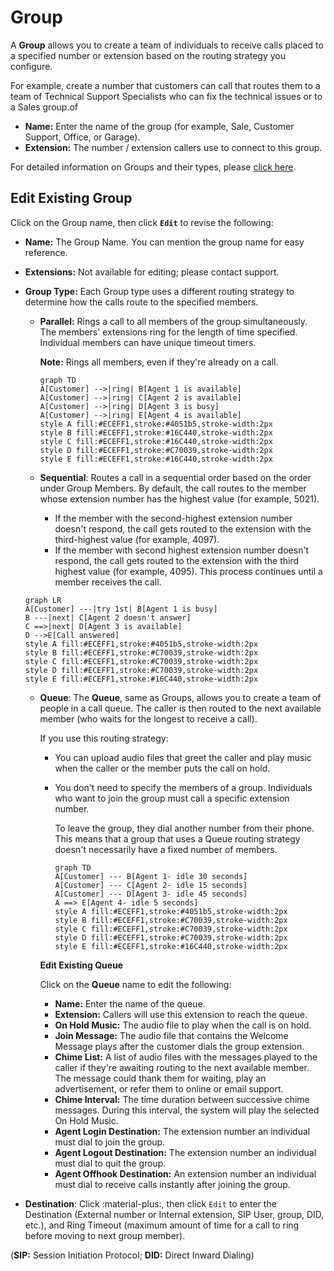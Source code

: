# Group

A **Group** allows you to create a team of individuals to receive calls placed to a specified number or extension based on the routing strategy you configure.

For example, create a number that customers can call that routes them to a team of Technical Support Specialists who can fix the technical issues or to a Sales group.of

+ **Name:** Enter the name of the group (for example, Sale, Customer Support, Office, or Garage).
+ **Extension:** The number / extension callers use to connect to this group.

For detailed information on Groups and their types, please [click here](https://docs.connexcs.com/class5/creating-group/).

## Edit Existing Group

Click on the Group name, then click **`Edit`** to revise the following:

+ **Name:** The Group Name. You can mention the group name for easy reference.
+ **Extensions:** Not available for editing; please contact support.
+ **Group Type:** Each Group type uses a different routing strategy to determine how the calls route to the specified members.
    + **Parallel:** Rings a call to all members of the group simultaneously. The members' extensions ring for the length of time specified. Individual members can have unique timeout timers.

      **Note:** Rings all members, even if they're already on a call.

      ```mermaid
      graph TD
      A[Customer] -->|ring| B[Agent 1 is available]
      A[Customer] -->|ring| C[Agent 2 is available]
      A[Customer] -->|ring| D[Agent 3 is busy]
      A[Customer] -->|ring| E[Agent 4 is available]
      style A fill:#ECEFF1,stroke:#4051b5,stroke-width:2px
      style B fill:#ECEFF1,stroke:#16C440,stroke-width:2px
      style C fill:#ECEFF1,stroke:#16C440,stroke-width:2px
      style D fill:#ECEFF1,stroke:#C70039,stroke-width:2px
      style E fill:#ECEFF1,stroke:#16C440,stroke-width:2px
      ```

    + **Sequential**: Routes a call in a sequential order based on the order under Group Members. By default, the  call routes to the member whose extension number has the highest value (for example, 5021).
      + If the member with the second-highest extension number doesn't respond, the call gets routed to the extension with the third-highest value (for example, 4097).
      + If the member with second highest extension number doesn't respond, the call gets routed to the extension with the third highest value (for example, 4095). This process continues until a member receives the call.

    ```mermaid
    graph LR
    A[Customer] ---|try 1st| B[Agent 1 is busy]
    B ---|next| C[Agent 2 doesn't answer]
    C ==>|next| D[Agent 3 is available]
    D -->E[Call answered]
    style A fill:#ECEFF1,stroke:#4051b5,stroke-width:2px
    style B fill:#ECEFF1,stroke:#C70039,stroke-width:2px
    style C fill:#ECEFF1,stroke:#C70039,stroke-width:2px
    style D fill:#ECEFF1,stroke:#C70039,stroke-width:2px
    style E fill:#ECEFF1,stroke:#16C440,stroke-width:2px
    ```

    + **Queue**: The **Queue**, same as Groups, allows you to create a team of people in a call queue. The caller is then routed to the next available member (who waits for the longest to receive a call).

      If you use this routing strategy:

      + You can upload audio files that greet the caller and play music when the caller or the member puts the call on hold.
      + You don't need to specify the members of a group. Individuals who want to join the group must call a specific extension number.

        To leave the group, they dial another number from their phone. This means that a group that uses a Queue routing strategy doesn't necessarily have a fixed number of members.

        ```mermaid
        graph TD
        A[Customer] --- B[Agent 1- idle 30 seconds]
        A[Customer] --- C[Agent 2- idle 15 seconds]
        A[Customer] --- D[Agent 3- idle 45 seconds]
        A ==> E[Agent 4- idle 5 seconds]
        style A fill:#ECEFF1,stroke:#4051b5,stroke-width:2px
        style B fill:#ECEFF1,stroke:#C70039,stroke-width:2px
        style C fill:#ECEFF1,stroke:#C70039,stroke-width:2px
        style D fill:#ECEFF1,stroke:#C70039,stroke-width:2px
        style E fill:#ECEFF1,stroke:#16C440,stroke-width:2px
        ```

      **Edit Existing Queue**

      Click on the **Queue** name to edit the following:

      + **Name:** Enter the name of the queue.
      + **Extension:** Callers will use this extension to reach the queue.
      + **On Hold Music:** The audio file to play when the call is on hold.
      + **Join Message:** The audio file that contains the Welcome Message plays after the customer dials the group extension.
      + **Chime List:** A list of audio files with the messages played to the caller if they're awaiting routing to the next available member.
      The message could thank them for waiting, play an advertisement, or refer them to online or email support.
      + **Chime Interval:** The time duration between successive chime messages. During this interval, the system will play the selected On Hold Music.
      + **Agent Login Destination:** The extension number an individual must dial to join the group.
      + **Agent Logout Destination:** The extension number an individual must dial to quit the group.
      + **Agent Offhook Destination:** An extension number an individual must dial to receive calls instantly after joining the group.

+ **Destination**: Click :material-plus:, then click `Edit` to enter the Destination (External number or Internal extension, SIP User, group, DID, etc.), and Ring Timeout (maximum amount of time for a call to ring before moving to next group member).

(**SIP:** Session Initiation Protocol; **DID:** Direct Inward Dialing)